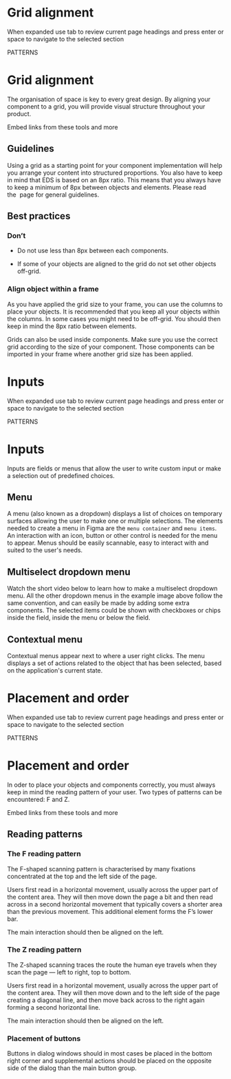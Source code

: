 # Grid alignment

When expanded use tab to review current page headings and press enter or space to navigate to the selected section

PATTERNS

# Grid alignment

The organisation of space is key to every great design. By aligning your component to a grid, you will provide visual structure throughout your product.

  

     

Embed links from these tools and more

## Guidelines

Using a grid as a starting point for your component implementation will help you arrange your content into structured proportions. You also have to keep in mind that EDS is based on an 8px ratio. This means that you always have to keep a minimum of 8px between objects and elements. Please read the  page for general guidelines.

## Best practices

### Don’t

-   Do not use less than 8px between each components.
    
-   If some of your objects are aligned to the grid do not set other objects off-grid.
    

### Align object within a frame

As you have applied the grid size to your frame, you can use the columns to place your objects. It is recommended that you keep all your objects within the columns. In some cases you might need to be off-grid. You should then keep in mind the 8px ratio between elements.

Grids can also be used inside components. Make sure you use the correct grid according to the size of your component. Those components can be imported in your frame where another grid size has been applied.



# Inputs

When expanded use tab to review current page headings and press enter or space to navigate to the selected section

PATTERNS

# Inputs

Inputs are fields or menus that allow the user to write custom input or make a selection out of predefined choices.

## Menu

A menu (also known as a dropdown) displays a list of choices on temporary surfaces allowing the user to make one or multiple selections. The elements needed to create a menu in Figma are the `menu container` and `menu items`. An interaction with an icon, button or other control is needed for the menu to appear. Menus should be easily scannable, easy to interact with and suited to the user's needs.

## Multiselect dropdown menu

Watch the short video below to learn how to make a multiselect dropdown menu. All the other dropdown menus in the example image above follow the same convention, and can easily be made by adding some extra components. The selected items could be shown with checkboxes or chips inside the field, inside the menu or below the field.

## Contextual menu

Contextual menus appear next to where a user right clicks. The menu displays a set of actions related to the object that has been selected, based on the application's current state.



# Placement and order

When expanded use tab to review current page headings and press enter or space to navigate to the selected section

PATTERNS

# Placement and order

In oder to place your objects and components correctly, you must always keep in mind the reading pattern of your user. Two types of patterns can be encountered: F and Z.

  

     

Embed links from these tools and more

## Reading patterns

### The F reading pattern

The F-shaped scanning pattern is characterised by many fixations concentrated at the top and the left side of the page.

Users first read in a horizontal movement, usually across the upper part of the content area. They will then move down the page a bit and then read across in a second horizontal movement that typically covers a shorter area than the previous movement. This additional element forms the F’s lower bar.

The main interaction should then be aligned on the left.

### The Z reading pattern

The Z-shaped scanning traces the route the human eye travels when they scan the page — left to right, top to bottom.

Users first read in a horizontal movement, usually across the upper part of the content area. They will then move down and to the left side of the page creating a diagonal line, and then move back across to the right again forming a second horizontal line.

The main interaction should then be aligned on the left.

### Placement of buttons

Buttons in dialog windows should in most cases be placed in the bottom right corner and supplemental actions should be placed on the opposite side of the dialog than the main button group.